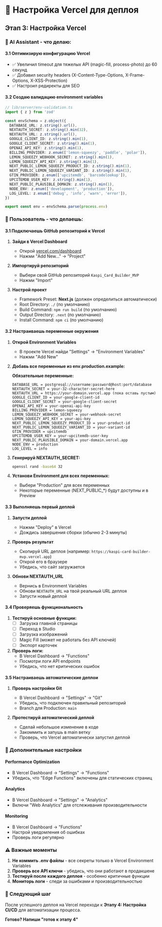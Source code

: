 # 🚀 Настройка Vercel для деплоя

## Этап 3: Настройка Vercel

### 🤖 AI Assistant - что делаю:

#### 3.1 Оптимизирую конфигурацию Vercel
- ✅ Увеличил timeout для тяжелых API (magic-fill, process-photo) до 60 секунд
- ✅ Добавил security headers (X-Content-Type-Options, X-Frame-Options, X-XSS-Protection)
- ✅ Настроил редиректы для SEO

#### 3.2 Создаю валидацию environment variables
```typescript
// lib/server/env-validation.ts
import { z } from 'zod'

const envSchema = z.object({
  DATABASE_URL: z.string().url(),
  NEXTAUTH_SECRET: z.string().min(32),
  NEXTAUTH_URL: z.string().url(),
  GOOGLE_CLIENT_ID: z.string().min(1),
  GOOGLE_CLIENT_SECRET: z.string().min(1),
  OPENAI_API_KEY: z.string().min(1),
  BILLING_PROVIDER: z.enum(['lemon-squeezy', 'paddle', 'polar']),
  LEMON_SQUEEZY_WEBHOOK_SECRET: z.string().min(1),
  LEMON_SQUEEZY_API_KEY: z.string().min(1),
  NEXT_PUBLIC_LEMON_SQUEEZY_PRODUCT_ID: z.string().min(1),
  NEXT_PUBLIC_LEMON_SQUEEZY_VARIANT_ID: z.string().min(1),
  GTIN_PROVIDER: z.enum(['upcitemdb', 'barcodelookup']),
  UPCITEMDB_USER_KEY: z.string().min(1),
  NEXT_PUBLIC_PLAUSIBLE_DOMAIN: z.string().min(1),
  NODE_ENV: z.enum(['development', 'production']),
  LOG_LEVEL: z.enum(['debug', 'info', 'warn', 'error']),
})

export const env = envSchema.parse(process.env)
```

### 👤 Пользователь - что делаешь:

#### 3.1 Подключаешь GitHub репозиторий к Vercel

1. **Зайди в Vercel Dashboard**
   - Открой [vercel.com/dashboard](https://vercel.com/dashboard)
   - Нажми "Add New..." → "Project"

2. **Импортируй репозиторий**
   - Выбери свой GitHub репозиторий `Kaspi_Card_Builder_MVP`
   - Нажми "Import"

3. **Настрой проект**
   - Framework Preset: **Next.js** (должен определиться автоматически)
   - Root Directory: `./` (по умолчанию)
   - Build Command: `npm run build` (по умолчанию)
   - Output Directory: `.next` (по умолчанию)
   - Install Command: `npm ci` (по умолчанию)

#### 3.2 Настраиваешь переменные окружения

1. **Открой Environment Variables**
   - В проекте Vercel найди "Settings" → "Environment Variables"
   - Нажми "Add New"

2. **Добавь все переменные из env.production.example:**

   **Обязательные переменные:**
   ```
   DATABASE_URL = postgresql://username:password@host:port/database
   NEXTAUTH_SECRET = your-32-character-secret-here
   NEXTAUTH_URL = https://your-domain.vercel.app (пока оставь пустым)
   GOOGLE_CLIENT_ID = your-google-client-id
   GOOGLE_CLIENT_SECRET = your-google-client-secret
   OPENAI_API_KEY = your-openai-api-key
   BILLING_PROVIDER = lemon-squeezy
   LEMON_SQUEEZY_WEBHOOK_SECRET = your-webhook-secret
   LEMON_SQUEEZY_API_KEY = your-api-key
   NEXT_PUBLIC_LEMON_SQUEEZY_PRODUCT_ID = your-product-id
   NEXT_PUBLIC_LEMON_SQUEEZY_VARIANT_ID = your-variant-id
   GTIN_PROVIDER = upcitemdb
   UPCITEMDB_USER_KEY = your-upcitemdb-user-key
   NEXT_PUBLIC_PLAUSIBLE_DOMAIN = your-domain.vercel.app
   NODE_ENV = production
   LOG_LEVEL = info
   ```

3. **Генерируй NEXTAUTH_SECRET:**
   ```bash
   openssl rand -base64 32
   ```

4. **Установи Environment для всех переменных:**
   - Выбери "Production" для всех переменных
   - Некоторые переменные (NEXT_PUBLIC_*) будут доступны и в Preview

#### 3.3 Выполняешь первый деплой

1. **Запусти деплой**
   - Нажми "Deploy" в Vercel
   - Дождись завершения сборки (обычно 2-3 минуты)

2. **Проверь результат**
   - Скопируй URL деплоя (например: `https://kaspi-card-builder-mvp.vercel.app`)
   - Открой его в браузере
   - Убедись, что сайт загружается

3. **Обнови NEXTAUTH_URL**
   - Вернись в Environment Variables
   - Обнови `NEXTAUTH_URL` на твой реальный URL деплоя
   - Запусти новый деплой

#### 3.4 Проверяешь функциональность

1. **Тестируй основные функции:**
   - [ ] Загрузка главной страницы
   - [ ] Переход в Studio
   - [ ] Загрузка изображений
   - [ ] Magic Fill (может не работать без API ключей)
   - [ ] Экспорт карточек

2. **Проверь логи:**
   - В Vercel Dashboard → "Functions"
   - Посмотри логи API endpoints
   - Убедись, что нет критических ошибок

#### 3.5 Настраиваешь автоматические деплои

1. **Проверь настройки Git**
   - В Vercel Dashboard → "Settings" → "Git"
   - Убедись, что подключен правильный репозиторий
   - Branch для Production: `main`

2. **Протестируй автоматический деплой**
   - Сделай небольшое изменение в коде
   - Закоммить и запушь в main ветку
   - Проверь, что Vercel автоматически запустил деплой

### 🔧 Дополнительные настройки

#### Performance Optimization
- В Vercel Dashboard → "Settings" → "Functions"
- Убедись, что "Edge Functions" включены для статических страниц

#### Analytics
- В Vercel Dashboard → "Settings" → "Analytics"
- Включи "Web Analytics" для отслеживания производительности

#### Monitoring
- В Vercel Dashboard → "Functions"
- Настрой уведомления об ошибках
- Проверь логи регулярно

### ⚠️ Важные моменты

1. **Не коммить .env файлы** - все секреты только в Vercel Environment Variables
2. **Проверь все API ключи** - убедись, что они работают в продакшене
3. **Тестируй после каждого деплоя** - особенно критичные функции
4. **Мониторь логи** - следи за ошибками и производительностью

### 🎯 Следующий шаг

После успешного деплоя на Vercel переходи к **Этапу 4: Настройка CI/CD** для автоматизации процесса.

**Готово? Напиши "готов к этапу 4"**
